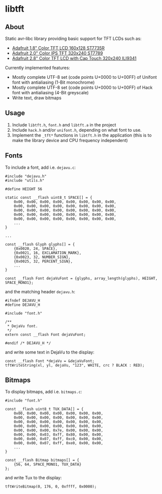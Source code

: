 # libtft

## About

Static avr-libc library providing basic support for TFT LCDs such as:

* [Adafruit 1.8" Color TFT LCD 160x128 ST7735R](https://www.adafruit.com/product/358)
* [Adafruit 2.0" Color IPS TFT 320x240 ST7789](https://www.adafruit.com/product/4311)
* [Adafruit 2.8" Color TFT LCD with Cap Touch 320x240 ILI9341](https://www.adafruit.com/product/2090)

Currently implemented features:

* Mostly complete UTF-8 set (code points U+0000 to U+00FF) of Unifont font
  with antialiasing (1-Bit monochrome)
* Mostly complete UTF-8 set (code points U+0000 to U+00FF) of Hack font
  with antialiasing (4-Bit greyscale)
* Write text, draw bitmaps

## Usage

1. Include `libtft.h`, `font.h` and `libtft.a` in the project
2. Include `hack.h` and/or `unifont.h`, depending on what font to use.
2. Implement the `_tft*` functions in `libtft.h` in the application
(this is to make the library device and CPU frequency independent)

## Fonts

To include a font, add i.e. `dejavu.c`:

    #include "dejavu.h"
    #include "utils.h"

    #define HEIGHT 56

    static const __flash uint8_t SPACE[] = {
        0x00, 0x00, 0x00, 0x00, 0x00, 0x00, 0x00, 0x00,
        0x00, 0x00, 0x00, 0x00, 0x00, 0x00, 0x00, 0x00,
        0x00, 0x00, 0x00, 0x00, 0x00, 0x00, 0x00, 0x00,
        0x00, 0x00, 0x00, 0x00, 0x00, 0x00, 0x00, 0x00,
        0x00, 0x00, 0x00, 0x00, 0x00, 0x00, 0x00, 0x00,
        ...
    }

    ...

    const __flash Glyph glyphs[] = {
        {0x0020, 24, SPACE},
        {0x0021, 16, EXCLAMATION_MARK},
        {0x0023, 32, NUMBER_SIGN},
        {0x0025, 32, PERCENT_SIGN},
        ...
    }

    const __flash Font dejaVuFont = {glyphs, array_length(glyphs), HEIGHT, SPACE_MONO1};

and the matching header `dejavu.h`:

    #ifndef DEJAVU_H
    #define DEJAVU_H

    #include "font.h"

    /**
     * DejaVu font.
     */
    extern const __flash Font dejaVuFont;

    #endif /* DEJAVU_H */

and write some text in DejaVu to the display:

    const __flash Font *dejaVu = &dejaVuFont;
    tftWriteString(xl, yl, dejaVu, "123", WHITE, crc ? BLACK : RED);

## Bitmaps

To display bitmaps, add i.e. `bitmaps.c`:

    #include "font.h"

    const __flash uint8_t TUX_DATA[] = {
        0x00, 0x00, 0x00, 0x00, 0x00, 0x00, 0x00,
        0x00, 0x00, 0x00, 0x00, 0x00, 0x00, 0x00,
        0x00, 0x00, 0x00, 0x00, 0x00, 0x00, 0x00,
        0x00, 0x00, 0x00, 0x00, 0x00, 0x00, 0x00,
        0x00, 0x00, 0x00, 0x7e, 0x00, 0x00, 0x00,
        0x00, 0x00, 0x03, 0xff, 0x80, 0x00, 0x00,
        0x00, 0x00, 0x07, 0xff, 0xc0, 0x00, 0x00,
        0x00, 0x00, 0x07, 0xff, 0xe0, 0x00, 0x00,
        ...
    }

    const __flash Bitmap bitmaps[] = {
        {56, 64, SPACE_MONO1, TUX_DATA}
    };

and write Tux to the display:

    tftWriteBitmap(0, 176, 0, 0xffff, 0x0000);
